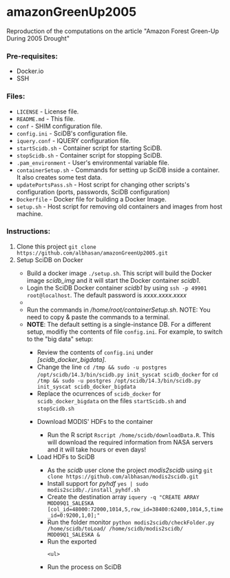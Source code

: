 amazonGreenUp2005
=================

Reproduction of the computations on the article "Amazon Forest Green-Up During 2005 Drought"


<h3>Pre-requisites:</h3>
<ul>
<li>Docker.io</li>
<li>SSH</li>
</ul>



<h3>Files:</h3>
<ul>
<li><code>LICENSE</code> - License file.</li>
<li><code>README.md</code> - This file.</li>

<li><code>conf</code> - SHIM configuration file.</li>
<li><code>config.ini</code> - SciDB's configuration file.</li>
<li><code>iquery.conf</code> - IQUERY configuration file.</li>
<li><code>startScidb.sh</code> - Container script for starting SciDB.</li>
<li><code>stopScidb.sh</code> - Container script for stopping SciDB.</li>
<li><code>.pam_environment</code> - User's environmental variable file.</li>

<li><code>containerSetup.sh</code> - Commands for setting up SciDB inside a container. It also creates some test data.</li>
<li><code>updatePortsPass.sh</code> - Host script for changing other scripts's configuration (ports, passwords, SciDB configuration)</li>
<li><code>Dockerfile</code> - Docker file for building a Docker Image.</li>
<li><code>setup.sh</code> - Host script for removing old containers and images from host machine.</li>
</ul>


<h3>Instructions:</h3>
<ol>
<li>Clone this project <code>git clone https://github.com/albhasan/amazonGreenUp2005.git</code></li>
<li>Setup SciDB on Docker</li>
	<ul>
	<li>Build a docker image <code>./setup.sh</code>. This script will build the Docker image <em>scidb_img</em> and it will start the Docker container <em>scidb1</em>.</li>
	<li>Login the SciDB Docker container <em>scidb1</em> by using <code>ssh -p 49901 root@localhost</code>. The default password is <em>xxxx.xxxx.xxxx</em><li>
	<li>Run the commands in <em>/home/root/containerSetup.sh</em>. NOTE: You need to copy & paste the commands to a terminal.</li>
	<li><b>NOTE</b>: The default setting is a single-instance DB. For a different setup, modifiy the contents of file <code>config.ini</code>. For example, to switch to the "big data" setup:</li>
		<ul>
		<li>Review the contents of <code>config.ini</code> under <em>[scidb_docker_bigdata]</em>.</li>
		<li>Change the line <code>cd /tmp && sudo -u postgres /opt/scidb/14.3/bin/scidb.py init_syscat scidb_docker</code> for <code>cd /tmp && sudo -u postgres /opt/scidb/14.3/bin/scidb.py init_syscat scidb_docker_bigdata</code></li>
		<li>Replace the ocurrences of <code>scidb_docker</code> for <code>scidb_docker_bigdata</code> on the files <code>startScidb.sh</code> and <code>stopScidb.sh</code></li>
		</ul>
	<ul>
<li>Download MODIS' HDFs to the container</li>
	<ul>
	<li>Run the R script <code>Rscript /home/scidb/downloadData.R</code>. This will download the required information from NASA servers and it will take hours or even days!</li>
	</ul>
<li>Load HDFs to SciDB</li>
	<ul>
	<li>As the <em>scidb</em> user clone the project <em>modis2scidb</em> using <code>git clone https://github.com/albhasan/modis2scidb.git</code></li>
	<li>Install support for <em>pyhdf</em> <code>yes | sudo modis2scidb/./install_pyhdf.sh</code></li>
	<li>Create the destination array <code>iquery -q "CREATE ARRAY MOD09Q1_SALESKA <red:int16, nir:int16, quality:uint16> [col_id=48000:72000,1014,5,row_id=38400:62400,1014,5,time_id=0:9200,1,0];"</code></li>
	<li>Run the folder monitor <code>python modis2scidb/checkFolder.py /home/scidb/toLoad/ /home/scidb/modis2scidb/ MOD09Q1_SALESKA &</code></li>
	<li>Run the exported</li>



	
	
	<ul>
<li>Run the process on SciDB</li>
</ol>